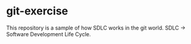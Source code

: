 # git-exercise
This repository is a sample of how SDLC works in the git world.
SDLC -> Software Development Life Cycle.
